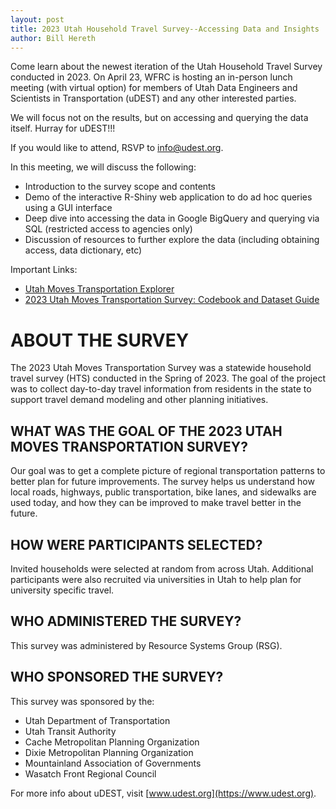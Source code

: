 ```yaml
---
layout: post
title: 2023 Utah Household Travel Survey--Accessing Data and Insights
author: Bill Hereth
---
```


Come learn about the newest iteration of the Utah Household Travel Survey conducted in 2023. On April 23, WFRC is hosting an in-person lunch meeting (with virtual option) for members of Utah Data Engineers and Scientists in Transportation (uDEST) and any other interested parties.

We will focus not on the results, but on accessing and querying the data itself. Hurray for uDEST!!!

If you would like to attend, RSVP to info@udest.org.

In this meeting, we will discuss the following: 

- Introduction to the survey scope and contents
- Demo of the interactive R-Shiny web application to do ad hoc queries using a GUI interface 
- Deep dive into accessing the data in Google BigQuery and querying via SQL (restricted access to agencies only)
- Discussion of resources to further explore the data (including obtaining access, data dictionary, etc)

Important Links: 

- [Utah Moves Transportation Explorer](https://wfrc.shinyapps.io/2023-utah-household-travel-survey/)
- [2023 Utah Moves Transportation Survey: Codebook and Dataset Guide](https://unifiedplan.org/2023-utah-household-travel-survey/core-dataset-guide)

# ABOUT THE SURVEY

The 2023 Utah Moves Transportation Survey was a statewide household travel survey (HTS) conducted in the Spring of 2023. The goal of the project was to collect day-to-day travel information from residents in the state to support travel demand modeling and other planning initiatives.

## WHAT WAS THE GOAL OF THE 2023 UTAH MOVES TRANSPORTATION SURVEY?

Our goal was to get a complete picture of regional transportation patterns to better plan for future improvements. The survey helps us understand how local roads, highways, public transportation, bike lanes, and sidewalks are used today, and how they can be improved to make travel better in the future.

## HOW WERE PARTICIPANTS SELECTED?

Invited households were selected at random from across Utah. Additional participants were also recruited via universities in Utah to help plan for university specific travel.

## WHO ADMINISTERED THE SURVEY?

This survey was administered by Resource Systems Group (RSG).

## WHO SPONSORED THE SURVEY?

This survey was sponsored by the:

- Utah Department of Transportation
- Utah Transit Authority
- Cache Metropolitan Planning Organization
- Dixie Metropolitan Planning Organization
- Mountainland Association of Governments
- Wasatch Front Regional Council


For more info about uDEST, visit [www.udest.org](https://www.udest.org).
